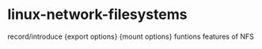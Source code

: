 # linux-network-filesystems

record/introduce {export options} {mount options} funtions features of NFS
